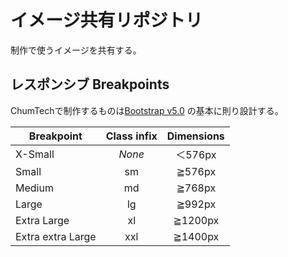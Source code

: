 # イメージ共有リポジトリ

制作で使うイメージを共有する。
## レスポンシブ Breakpoints

ChumTechで制作するものは[Bootstrap v5.0](https://getbootstrap.jp/docs/5.0/layout/breakpoints/) の基本に則り設計する。

|Breakpoint|Class infix|Dimensions|
|---|:---:|:---:|
|X-Small|_None_|＜576px|
|Small|sm|≧576px|
|Medium|md|≧768px|
|Large|lg|≧992px|
|Extra Large|xl|≧1200px|
|Extra extra Large|xxl|≧1400px|
